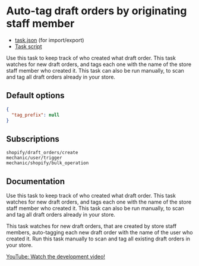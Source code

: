 # Auto-tag draft orders by originating staff member

* [task.json](../../tasks/auto-tag-draft-orders-by-originating-staff-member.json) (for import/export)
* [Task script](./script.liquid)

Use this task to keep track of who created what draft order. This task watches for new draft orders, and tags each one with the name of the store staff member who created it. This task can also be run manually, to scan and tag all draft orders already in your store.

## Default options

```json
{
  "tag_prefix": null
}
```

## Subscriptions

```liquid
shopify/draft_orders/create
mechanic/user/trigger
mechanic/shopify/bulk_operation
```

## Documentation

Use this task to keep track of who created what draft order. This task watches for new draft orders, and tags each one with the name of the store staff member who created it. This task can also be run manually, to scan and tag all draft orders already in your store.

This task watches for new draft orders, that are created by store staff members, auto-tagging each new draft order with the name of the user who created it. Run this task manually to scan and tag all existing draft orders in your store.

[YouTube: Watch the development video!](https://youtu.be/6E-oEGeBumE)
